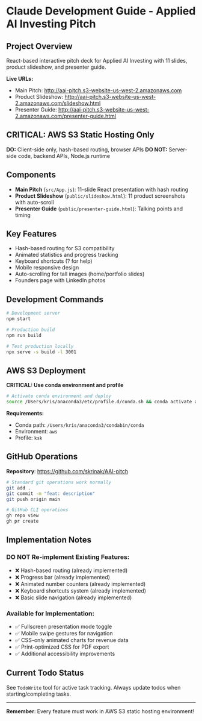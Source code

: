 # Claude Development Guide - Applied AI Investing Pitch

## Project Overview
React-based interactive pitch deck for Applied AI Investing with 11 slides, product slideshow, and presenter guide.

**Live URLs:**
- Main Pitch: http://aai-pitch.s3-website-us-west-2.amazonaws.com  
- Product Slideshow: http://aai-pitch.s3-website-us-west-2.amazonaws.com/slideshow.html
- Presenter Guide: http://aai-pitch.s3-website-us-west-2.amazonaws.com/presenter-guide.html

## CRITICAL: AWS S3 Static Hosting Only
**DO:** Client-side only, hash-based routing, browser APIs
**DO NOT:** Server-side code, backend APIs, Node.js runtime

## Components
- **Main Pitch** (`src/App.js`): 11-slide React presentation with hash routing
- **Product Slideshow** (`public/slideshow.html`): 11 product screenshots with auto-scroll  
- **Presenter Guide** (`public/presenter-guide.html`): Talking points and timing

## Key Features  
- Hash-based routing for S3 compatibility
- Animated statistics and progress tracking
- Keyboard shortcuts (? for help)
- Mobile responsive design
- Auto-scrolling for tall images (home/portfolio slides)
- Founders page with LinkedIn photos

## Development Commands
```bash
# Development server
npm start

# Production build  
npm run build

# Test production locally
npx serve -s build -l 3001
```

## AWS S3 Deployment
**CRITICAL: Use conda environment and profile**
```bash
# Activate conda environment and deploy
source /Users/kris/anaconda3/etc/profile.d/conda.sh && conda activate aws && aws s3 sync build/ s3://aai-pitch --profile ksk --delete
```

**Requirements:**  
- Conda path: `/Users/kris/anaconda3/condabin/conda`
- Environment: `aws` 
- Profile: `ksk`


## GitHub Operations
**Repository**: https://github.com/skrinak/AAI-pitch
```bash
# Standard git operations work normally
git add .
git commit -m "feat: description"
git push origin main

# GitHub CLI operations
gh repo view
gh pr create
```

## Implementation Notes

### DO NOT Re-implement Existing Features:
- ❌ Hash-based routing (already implemented)
- ❌ Progress bar (already implemented) 
- ❌ Animated number counters (already implemented)
- ❌ Keyboard shortcuts system (already implemented)
- ❌ Basic slide navigation (already implemented)

### Available for Implementation:
- ✅ Fullscreen presentation mode toggle
- ✅ Mobile swipe gestures for navigation
- ✅ CSS-only animated charts for revenue data
- ✅ Print-optimized CSS for PDF export
- ✅ Additional accessibility improvements

## Current Todo Status
See `TodoWrite` tool for active task tracking. Always update todos when starting/completing tasks.

---
**Remember**: Every feature must work in AWS S3 static hosting environment!